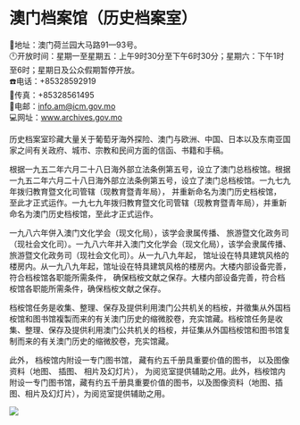 # 澳门档案馆（历史档案室）  
📍地址：澳门荷兰园大马路91—93号。  
🕛开放时间：星期一至星期五：上午9时30分至下午6时30分；星期六：下午1时至6时；星期日及公众假期暂停开放。  
☎️电话：+85328592919  
📠传真：+85328561495  
📨电邮：info.am@icm.gov.mo  
💻网址：<a href="http://www.archives.gov.mo/" target="_blank">www.archives.gov.mo</a>  

历史档案室珍藏大量关于葡萄牙海外探险、澳门与欧洲、中国、日本以及东南亚国家之间有关政府、城市、宗教和民间方面的信函、书籍和手稿。  

根据一九五二年六月二十八日海外部立法条例第五号，设立了澳门总档桉馆。根据一九五二年六月二十八日海外部立法条例第五号，设立了澳门总档桉馆。一九七九年拨归教育暨文化司管辖（现教育暨青年局）， 并重新命名为澳门历史档桉馆， 至此才正式运作。一九七九年拨归教育暨文化司管辖（现教育暨青年局），并重新命名为澳门历史档桉馆，至此才正式运作。  

一九八六年併入澳门文化学会（现文化局），该学会隶属传播、 旅游暨文化政务司（现社会文化司）。一九八六年并入澳门文化学会（现文化局），该学会隶属传播、旅游暨文化政务司（现社会文化司）。从一九八九年起， 馆址设在特具建筑风格的楼房内。从一九八九年起，馆址设在特具建筑风格的楼房内。大楼内部设备完善， 符合档桉馆各职能所需条件， 确保档桉文献之保存。大楼内部设备完善，符合档桉馆各职能所需条件，确保档桉文献之保存。  

档桉馆任务是收集、整理、保存及提供利用澳门公共机关的档桉，并徵集从外国档桉馆和图书馆複製而来的有关澳门历史的缩微胶卷，充实馆藏。档桉馆任务是收集、整理、保存及提供利用澳门公共机关的档桉，并征集从外国档桉馆和图书馆复制而来的有关澳门历史的缩微胶卷，充实馆藏。  

此外， 档桉馆内附设一专门图书馆， 藏有约五千册具重要价值的图书， 以及图像资料（地图、 插图、 相片及幻灯片）， 为阅览室提供辅助之用。此外，档桉馆内附设一专门图书馆，藏有约五千册具重要价值的图书，以及图像资料（地图、插图、相片及幻灯片），为阅览室提供辅助之用。  

![](https://i.postimg.cc/5tYVVDJN/202201212118006.png)  
